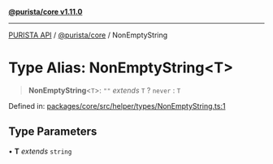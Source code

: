 [**@purista/core v1.11.0**](../README.md)

***

[PURISTA API](../../../packages.md) / [@purista/core](../README.md) / NonEmptyString

# Type Alias: NonEmptyString\<T\>

> **NonEmptyString**\<`T`\>: `""` *extends* `T` ? `never` : `T`

Defined in: [packages/core/src/helper/types/NonEmptyString.ts:1](https://github.com/puristajs/purista/blob/master/packages/core/src/helper/types/NonEmptyString.ts#L1)

## Type Parameters

• **T** *extends* `string`
